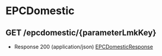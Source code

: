 # EPCDomestic


## GET /epcdomestic/{parameterLmkKey}
- Response 200 (application/json)
[EPCDomesticResponse](EPCDomesticResponse.md)

